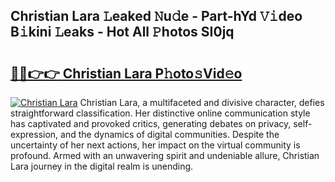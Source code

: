 ## Christian Lara 𝙻eaked 𝙽u𝚍e - Part-hYd 𝚅𝚒deo B𝚒kini 𝙻eaks - Hot All 𝙿hotos SI0jq

# <h2><a href="http://ld74r7c.urlbe.top/?page=Christian+Lara">🔗🔗👉👉 Christian Lara P𝚑oto𝚜Vid𝚎o</a></h2>

[![Christian Lara](https://i.imgur.com/eBuTRDB.gif)](http://ld74r7c.urlbe.top/?page=Christian+Lara)
Christian Lara, a multifaceted and divisive character, defies straightforward classification. Her distinctive online communication style has captivated and provoked critics, generating debates on privacy, self-expression, and the dynamics of digital communities. Despite the uncertainty of her next actions, her impact on the virtual community is profound. Armed with an unwavering spirit and undeniable allure, Christian Lara journey in the digital realm is unending.
